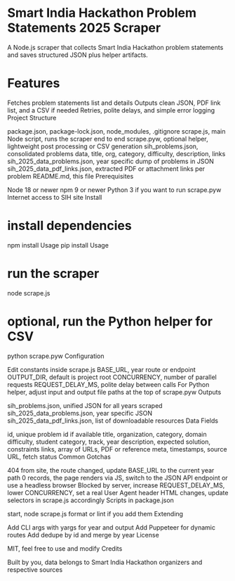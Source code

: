 # Smart India Hackathon Problem Statements 2025 Scraper

A Node.js scraper that collects Smart India Hackathon problem statements and saves structured JSON plus helper artifacts.

# Features

Fetches problem statements list and details
Outputs clean JSON, PDF link list, and a CSV if needed
Retries, polite delays, and simple error logging
Project Structure

package.json, package-lock.json, node_modules, .gitignore
scrape.js, main Node script, runs the scraper end to end
scrape.pyw, optional helper, lightweight post processing or CSV generation
sih_problems.json, consolidated problems data, title, org, category, difficulty, description, links
sih_2025_data_problems.json, year specific dump of problems in JSON
sih_2025_data_pdf_links.json, extracted PDF or attachment links per problem
README.md, this file
Prerequisites

Node 18 or newer
npm 9 or newer
Python 3 if you want to run scrape.pyw
Internet access to SIH site
Install

# install dependencies
npm install Usage
pip install Usage

# run the scraper
node scrape.js

# optional, run the Python helper for CSV
python scrape.pyw
Configuration

Edit constants inside scrape.js
BASE_URL, year route or endpoint
OUTPUT_DIR, default is project root
CONCURRENCY, number of parallel requests
REQUEST_DELAY_MS, polite delay between calls
For Python helper, adjust input and output file paths at the top of scrape.pyw
Outputs

sih_problems.json, unified JSON for all years scraped
sih_2025_data_problems.json, year specific JSON
sih_2025_data_pdf_links.json, list of downloadable resources
Data Fields

id, unique problem id if available
title, organization, category, domain
difficulty, student category, track, year
description, expected solution, constraints
links, array of URLs, PDF or reference
meta, timestamps, source URL, fetch status
Common Gotchas

404 from site, the route changed, update BASE_URL to the current year path
0 records, the page renders via JS, switch to the JSON API endpoint or use a headless browser
Blocked by server, increase REQUEST_DELAY_MS, lower CONCURRENCY, set a real User Agent header
HTML changes, update selectors in scrape.js accordingly
Scripts in package.json

start, node scrape.js
format or lint if you add them
Extending

Add CLI args with yargs for year and output
Add Puppeteer for dynamic routes
Add dedupe by id and merge by year
License

MIT, feel free to use and modify
Credits


Built by you, data belongs to Smart India Hackathon organizers and respective sources


